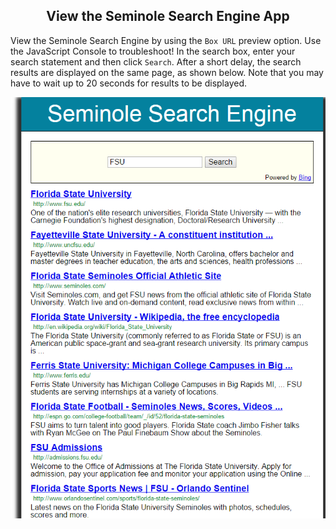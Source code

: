 <center><h2>View the Seminole Search Engine App</h2></center>

View the Seminole Search Engine by using the <code>Box URL</code> preview option.  Use the JavaScript Console to troubleshoot!  In the search box, enter your search statement and then click <code>Search</code>.  After a short delay, the search results are displayed on the same page, as shown below.  Note that you may have to wait up to 20 seconds for results to be displayed.

<center>
<img src=".guides/img/FSU_Search.png" />
</center>

